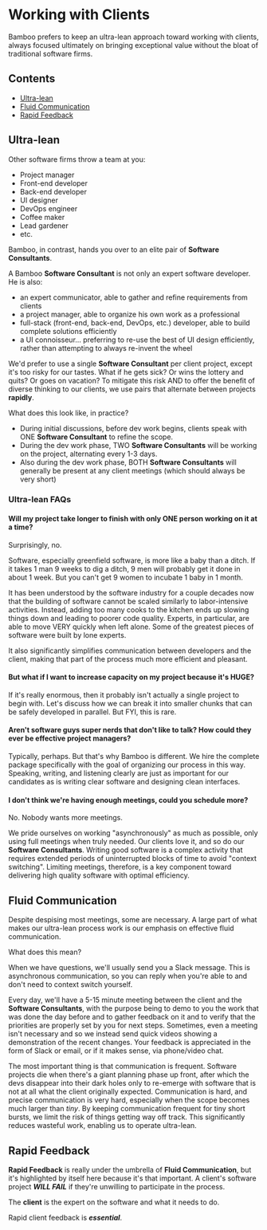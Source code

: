 # Working with Clients

Bamboo prefers to keep an ultra-lean approach toward working with clients, always focused ultimately on bringing exceptional value without the bloat of traditional software firms.

## Contents

- [Ultra-lean](#ultra-lean)
- [Fluid Communication](#fluid-communication)
- [Rapid Feedback](#rapid-feedback)

## Ultra-lean

Other software firms throw a team at you:
- Project manager
- Front-end developer
- Back-end developer
- UI designer
- DevOps engineer
- Coffee maker
- Lead gardener
- etc.

Bamboo, in contrast, hands you over to an elite pair of **Software Consultants**.

A Bamboo **Software Consultant** is not only an expert software developer. He is also:
- an expert communicator, able to gather and refine requirements from clients
- a project manager, able to organize his own work as a professional
- full-stack (front-end, back-end, DevOps, etc.) developer, able to build complete solutions efficiently
- a UI connoisseur... preferring to re-use the best of UI design efficiently, rather than attempting to always re-invent the wheel

We'd prefer to use a single **Software Consultant** per client project, except it's too risky for our tastes. What if he gets sick? Or wins the lottery and quits? Or goes on vacation? To mitigate this risk AND to offer the benefit of diverse thinking to our clients, we use pairs that alternate between projects **rapidly**.

What does this look like, in practice?

- During initial discussions, before dev work begins, clients speak with ONE **Software Consultant** to refine the scope.
- During the dev work phase, TWO **Software Consultants** will be working on the project, alternating every 1-3 days.
- Also during the dev work phase, BOTH **Software Consultants** will generally be present at any client meetings (which should always be very short)

### Ultra-lean FAQs

#### Will my project take longer to finish with only ONE person working on it at a time?

Surprisingly, no.

Software, especially greenfield software, is more like a baby than a ditch. If it takes 1 man 9 weeks to dig a ditch, 9 men will probably get it done in about 1 week. But you can't get 9 women to incubate 1 baby in 1 month.

It has been understood by the software industry for a couple decades now that the building of software cannot be scaled similarly to labor-intensive activities. Instead, adding too many cooks to the kitchen ends up slowing things down and leading to poorer code quality. Experts, in particular, are able to move VERY quickly when left alone. Some of the greatest pieces of software were built by lone experts.

It also significantly simplifies communication between developers and the client, making that part of the process much more efficient and pleasant.

#### But what if I want to increase capacity on my project because it's HUGE?

If it's really enormous, then it probably isn't actually a single project to begin with. Let's discuss how we can break it into smaller chunks that can be safely developed in parallel. But FYI, this is rare.

#### Aren't software guys super nerds that don't like to talk? How could they ever be effective project managers?

Typically, perhaps. But that's why Bamboo is different. We hire the complete package specifically with the goal of organizing our process in this way. Speaking, writing, and listening clearly are just as important for our candidates as is writing clear software and designing clean interfaces.

#### I don't think we're having enough meetings, could you schedule more?

No. Nobody wants more meetings.

We pride ourselves on working "asynchronously" as much as possible, only using full meetings when truly needed. Our clients love it, and so do our **Software Consultants**. Writing good software is a complex activity that requires extended periods of uninterrupted blocks of time to avoid "context switching". Limiting meetings, therefore, is a key component toward delivering high quality software with optimal efficiency.

## Fluid Communication

Despite despising most meetings, some are necessary. A large part of what makes our ultra-lean process work is our emphasis on effective fluid communication.

What does this mean?

When we have questions, we'll usually send you a Slack message. This is asynchronous communication, so you can reply when you're able to and don't need to context switch yourself.

Every day, we'll have a 5-15 minute meeting between the client and the **Software Consultants**, with the purpose being to demo to you the work that was done the day before and to gather feedback on it and to verify that the priorities are properly set by you for next steps. Sometimes, even a meeting isn't necessary and so we instead send quick videos showing a demonstration of the recent changes. Your feedback is appreciated in the form of Slack or email, or if it makes sense, via phone/video chat.

The most important thing is that communication is frequent. Software projects die when there's a giant planning phase up front, after which the devs disappear into their dark holes only to re-emerge with software that is not at all what the client originally expected. Communication is hard, and precise communication is very hard, especially when the scope becomes much larger than _tiny_. By keeping communication frequent for tiny short bursts, we limit the risk of things getting way off track. This significantly reduces wasteful work, enabling us to operate ultra-lean.

## Rapid Feedback

**Rapid Feedback** is really under the umbrella of **Fluid Communication**, but it's highlighted by itself here because it's that important. A client's software project **_WILL FAIL_** if they're unwilling to participate in the process.

The **client** is the expert on the software and what it needs to do.

Rapid client feedback is **_essential_**.

